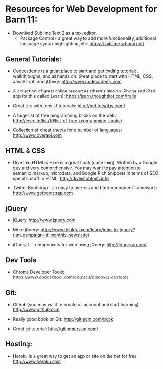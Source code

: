 Resources for Web Development for Barn 11:
==========================================

* Download Sublime Text 2 as a text editor.
	* Package Control - a great way to add more functionality, additional language syntax highlighting, etc: https://sublime.wbond.net/

General Tutorials:
------------------
* Codecademy is a great place to start and get coding tutorials, walkthroughs, and all hands on. Great place to start with HTML, CSS, JavaScript, and jQuery: http://www.codecademy.com

* A collection of great online resources (there's also an iPhone and iPad app for this called Learn): https://learn.thoughtbot.com/trails

* Great site with tons of tutorials: http://net.tutsplus.com/

* A huge list of free programming books on the web:
http://resrc.io/list/10/list-of-free-programming-books/

* Collection of cheat sheets for a number of languages: http://www.overapi.com

HTML & CSS
----------
* Dive Into HTML5: Here is a great book (quite long). Written by a Google guy and very comprehensive.  You may want to pay attention to semantic markup, microdata, and Google Rich Snippets in terms of SEO specific stuff in HTML: http://diveintohtml5.info

* Twitter Bootstrap - an easy to use css and html component framework: http://www.getbootstrap.com

jQuery
------
* jQuery: http://www.jquery.com

* More jQuery: http://www.thinkful.com/learn/intro-to-jquery?utm_campaign=tf_monthly_newsletter

* jQueryUI - components for web using jQuery: http://jqueryui.com/

Dev Tools
----------
* Chrome Developer Tools: https://www.codeschool.com/courses/discover-devtools

Git:
----
* Github (you may want to create an account and start learning): http://www.github.com

* Really good book on Git: http://git-scm.com/book

* Great git tutorial: http://gitimmersion.com/

Hosting:
--------
* Heroku is a great way to get an app or site on the net for free: http://www.heroku.com
